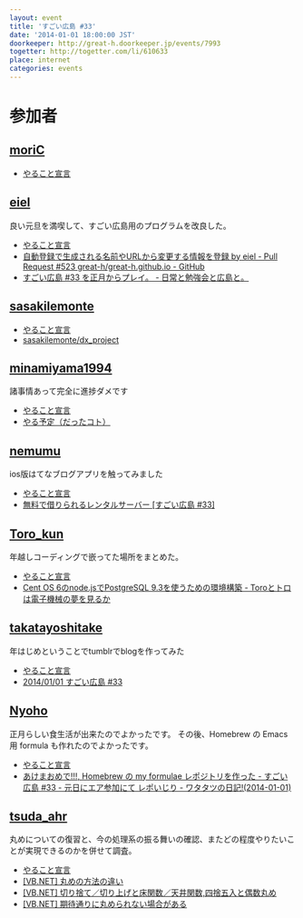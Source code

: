 ```yaml
---
layout: event
title: 'すごい広島 #33'
date: '2014-01-01 18:00:00 JST'
doorkeeper: http://great-h.doorkeeper.jp/events/7993
togetter: http://togetter.com/li/610633
place: internet
categories: events
---
```


# 参加者


## [moriC](https://github.com/moriC)

* [やること宣言](https://github.com/great-h/great-h.github.io/issues/515)


## [eiel](https://github.com/eiel)

良い元旦を満喫して、すごい広島用のプログラムを改良した。

* [やること宣言](https://github.com/great-h/great-h.github.io/issues/512)
* [自動登録で生成される名前やURLから変更する情報を登録 by eiel - Pull Request #523 great-h/great-h.github.io - GitHub](https://github.com/great-h/great-h.github.io/pull/523)
* [すごい広島 #33 を正月からプレイ。 - 日常と勉強会と広島と。](http://eielh-life.tumblr.com/post/71847503595/33)


## [sasakilemonte](http://twitter.com/sasakilemonte)

* [やること宣言](https://github.com/great-h/great-h.github.io/issues/510)
* [sasakilemonte/dx_project](https://github.com/sasakilemonte/dx_project/compare/056c08051a9499ec69124b8ef9ec59a4f37a53f6...efb850285ee457734d19ac46e07033716bde2534)


## [minamiyama1994](https://github.com/minamiyama1994)

諸事情あって完全に進捗ダメです

* [やること宣言](https://github.com/great-h/great-h.github.io/issues/520)
* [やる予定（だったコト）](https://docs.google.com/presentation/d/1P9m31wuo2TJ3OvmWxSp6nA9_NvL7riSoIm59CcuNVMw/edit?usp=sharing)


## [nemumu](https://github.com/nemumu)

ios版はてなブログアプリを触ってみました

* [やること宣言](https://github.com/great-h/great-h.github.io/issues/518)
* [無料で借りられるレンタルサーバー [すごい広島 #33]](http://nemumu.hateblo.jp/entry/2014/01/02/051036)


## [Toro_kun](https://twitter.com/Toro_kun)

年越しコーディングで嵌ってた場所をまとめた。

* [やること宣言](https://github.com/great-h/great-h.github.io/issues/514)
* [Cent OS 6のnode.jsでPostgreSQL 9.3を使うための環境構築 - Toroとトロは電子機械の夢を見るか](http://106n.net/toro/blog/?p=1266)


## [takatayoshitake](http://twitter.com/takatayoshitake)

年はじめということでtumblrでblogを作ってみた

* [やること宣言](https://github.com/great-h/great-h.github.io/issues/517)
* [2014/01/01 すごい広島 #33](http://tkt-study.tumblr.com/post/71834975787/20140101-great-h)


## [Nyoho](http://nyoho.jp)

正月らしい食生活が出来たのでよかったです。
その後、Homebrew の Emacs 用 formula も作れたのでよかったです。

* [やること宣言](https://github.com/great-h/great-h.github.io/issues/513)
* [あけまおめで!!!, Homebrew の my formulae レポジトリを作った - すごい広島 #33 - 元日にエア参加にて レポいじり - ワタタツの日記!(2014-01-01)](http://kita.dyndns.org/diary/?date=20140101)


## [tsuda_ahr](http://twitter.com/tsuda_ahr)

丸めについての復習と、今の処理系の振る舞いの確認、またどの程度やりたいことが実現できるのかを併せて調査。

* [やること宣言](https://github.com/great-h/great-h.github.io/issues/516)
* [\[VB.NET\] 丸めの方法の違い](http://ooltcloud.expressweb.jp/201312/article_31172951.html)
* [\[VB.NET\] 切り捨て／切り上げと床関数／天井関数,四捨五入と偶数丸め](http://ooltcloud.expressweb.jp/201401/article_01233316.html)
* [\[VB.NET\] 期待通りに丸められない場合がある](http://ooltcloud.expressweb.jp/201401/article_02003656.html)


